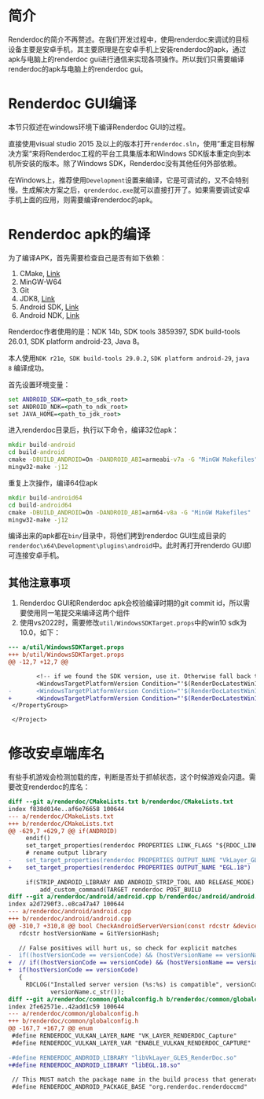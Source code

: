 # 简介

Renderdoc的简介不再赘述。在我们开发过程中，使用renderdoc来调试的目标设备主要是安卓手机，其主要原理是在安卓手机上安装renderdoc的apk，通过apk与电脑上的renderdoc gui进行通信来实现各项操作。所以我们只需要编译renderdoc的apk与电脑上的renderdoc gui。

# Renderdoc GUI编译

本节只叙述在windows环境下编译Renderdoc GUI的过程。

直接使用visual studio 2015 及以上的版本打开`renderdoc.sln`，使用”重定目标解决方案“来将Renderdoc工程的平台工具集版本和Windows SDK版本重定向到本机所安装的版本。除了Windows SDK，Renderdoc没有其他任何外部依赖。

在Windows上，推荐使用`Development`设置来编译，它是可调试的，又不会特别慢。生成解决方案之后，`qrenderdoc.exe`就可以直接打开了。如果需要调试安卓手机上面的应用，则需要编译renderdoc的apk。

# Renderdoc apk的编译

为了编译APK，首先需要检查自己是否有如下依赖：

1. CMake, [Link](https://cmake.org/)
2. MinGW-W64
3. Git
4. JDK8, [Link](http://www.oracle.com/technetwork/java/javase/downloads/jdk8-downloads-2133151.html)
5. Android SDK, [Link](https://developer.android.com/studio)
6. Android NDK, [Link](https://developer.android.com/ndk/downloads)

Renderdoc作者使用的是：NDK 14b, SDK tools 3859397, SDK build-tools 26.0.1, SDK platform android-23, Java 8。

本人使用`NDK r21e`,` SDK build-tools 29.0.2`, `SDK platform android-29`, `java 8` 编译成功。

首先设置环境变量：

```bat
set ANDROID_SDK=<path_to_sdk_root>
set ANDROID_NDK=<path_to_ndk_root>
set JAVA_HOME=<path_to_jdk_root>
```

进入renderdoc目录后，执行以下命令，编译32位apk：

```bat
mkdir build-android
cd build-android
cmake -DBUILD_ANDROID=On -DANDROID_ABI=armeabi-v7a -G "MinGW Makefiles" ..
mingw32-make -j12
```

重复上次操作，编译64位apk

```bat
mkdir build-android64
cd build-android64
cmake -DBUILD_ANDROID=On -DANDROID_ABI=arm64-v8a -G "MinGW Makefiles" ..
mingw32-make -j12
```

编译出来的apk都在`bin/`目录中，将他们拷到renderdoc GUI生成目录的`renderdoc\x64\Development\plugins\android`中。此时再打开renderdo GUI即可连接安卓手机。



## 其他注意事项

1. Renderdoc GUI和Renderdoc apk会校验编译时期的git commit id，所以需要使用同一笔提交来编译这两个组件
2. 使用vs2022时，需要修改`util/WindowsSDKTarget.props`中的win10 sdk为10.0，如下：

```diff
--- a/util/WindowsSDKTarget.props
+++ b/util/WindowsSDKTarget.props
@@ -12,7 +12,7 @@

        <!-- if we found the SDK version, use it. Otherwise fall back to 8.1. Since we require VS2015 which installed the 8.1 SDK at minimum we don't need to fallback any earlier (though we don't use anything from the 8.1 SDK either) -->
        <WindowsTargetPlatformVersion Condition="'$(RenderDocLatestWin10SDKVersion)'!=''">$(RenderDocLatestWin10SDKVersion)</WindowsTargetPlatformVersion>
-       <WindowsTargetPlatformVersion Condition="'$(RenderDocLatestWin10SDKVersion)'==''">8.1</WindowsTargetPlatformVersion>
+       <WindowsTargetPlatformVersion Condition="'$(RenderDocLatestWin10SDKVersion)'==''">10.0</WindowsTargetPlatformVersion>
 </PropertyGroup>

 </Project>
```



# 修改安卓端库名

有些手机游戏会检测加载的库，判断是否处于抓帧状态，这个时候游戏会闪退。需要改变renderdoc的库名：

```diff
diff --git a/renderdoc/CMakeLists.txt b/renderdoc/CMakeLists.txt
index f838d014e..af6e76658 100644
--- a/renderdoc/CMakeLists.txt
+++ b/renderdoc/CMakeLists.txt
@@ -629,7 +629,7 @@ if(ANDROID)
     endif()
     set_target_properties(renderdoc PROPERTIES LINK_FLAGS "${RDOC_LINK_FLAGS}")
     # rename output library
-    set_target_properties(renderdoc PROPERTIES OUTPUT_NAME "VkLayer_GLES_RenderDoc")
+    set_target_properties(renderdoc PROPERTIES OUTPUT_NAME "EGL.18")
 
     if(STRIP_ANDROID_LIBRARY AND ANDROID_STRIP_TOOL AND RELEASE_MODE)
         add_custom_command(TARGET renderdoc POST_BUILD
diff --git a/renderdoc/android/android.cpp b/renderdoc/android/android.cpp
index a2d7290f3..e8ca47a47 100644
--- a/renderdoc/android/android.cpp
+++ b/renderdoc/android/android.cpp
@@ -310,7 +310,8 @@ bool CheckAndroidServerVersion(const rdcstr &deviceID, ABI abi)
   rdcstr hostVersionName = GitVersionHash;
 
   // False positives will hurt us, so check for explicit matches
-  if((hostVersionCode == versionCode) && (hostVersionName == versionName))
+  // if((hostVersionCode == versionCode) && (hostVersionName == versionName))
+  if(hostVersionCode == versionCode)
   {
     RDCLOG("Installed server version (%s:%s) is compatible", versionCode.c_str(),
            versionName.c_str());
diff --git a/renderdoc/common/globalconfig.h b/renderdoc/common/globalconfig.h
index 2fe62571e..42add1c59 100644
--- a/renderdoc/common/globalconfig.h
+++ b/renderdoc/common/globalconfig.h
@@ -167,7 +167,7 @@ enum
 #define RENDERDOC_VULKAN_LAYER_NAME "VK_LAYER_RENDERDOC_Capture"
 #define RENDERDOC_VULKAN_LAYER_VAR "ENABLE_VULKAN_RENDERDOC_CAPTURE"
 
-#define RENDERDOC_ANDROID_LIBRARY "libVkLayer_GLES_RenderDoc.so"
+#define RENDERDOC_ANDROID_LIBRARY "libEGL.18.so"
 
 // This MUST match the package name in the build process that generates per-architecture packages
 #define RENDERDOC_ANDROID_PACKAGE_BASE "org.renderdoc.renderdoccmd"
```

